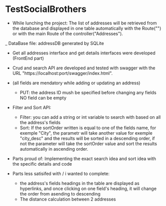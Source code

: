 # TestSocialBrothers

- While lunching the project: 
The list of addresses will be retrieved from the database and displayed in one table automatically with the Route("") or with the main Route of the controller("Addresses").

_ DataBase file: addressDB generated by SQLite

- Get all addresses interface and get details interfaces were developed (FrontEnd part)

- Crud and search API are developed and tested with swagger with the URL "https://localhost:port/swagger/index.html".

- (all fields are mendatory while adding or updating an address)
     - PUT: the address ID mush be specified before changing any fields
            NO field can be empty 
            
- Filter and Sort API:
     - Filter: you can add a string or int variable to search with based on all the address's fields 
     - Sort: If the sortOrder written is equal to one of the fields name, for exemple "City", the parametr will take another value for exemple "city_desc" and the results will be sorted in a descending order, if not the parameter will take the sortOrder value and sort the results automatically in ascending order.
     
     
- Parts proud of: Implementing the exact search idea and sort idea with the specific details and code 
- Parts less satisifed with / i wanted to complete: 
     - the address's fields headings in the table are displayed as hyperlinks, and once clicking on one field's heading, it will change the order from asending to    descending
     - The distance calculation between 2 addresses

     

